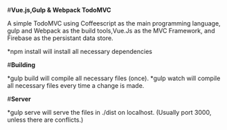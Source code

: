 #**Vue.js,Gulp & Webpack TodoMVC**

A simple TodoMVC using Coffeescript as the main programming language, gulp and Webpack as the build tools,Vue.Js as the MVC Framework, and Firebase as the persistant data store.

   *npm install will install all necessary dependencies

#**Building**

  *gulp build will compile all necessary files (once).
  *gulp watch will compile all necessary files every time a change is made.

#**Server**

   *gulp serve will serve the files in ./dist on localhost. (Usually port 3000, unless there are conflicts.)
